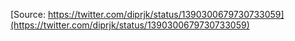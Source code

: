 [Source: https://twitter.com/diprjk/status/1390300679730733059](https://twitter.com/diprjk/status/1390300679730733059)